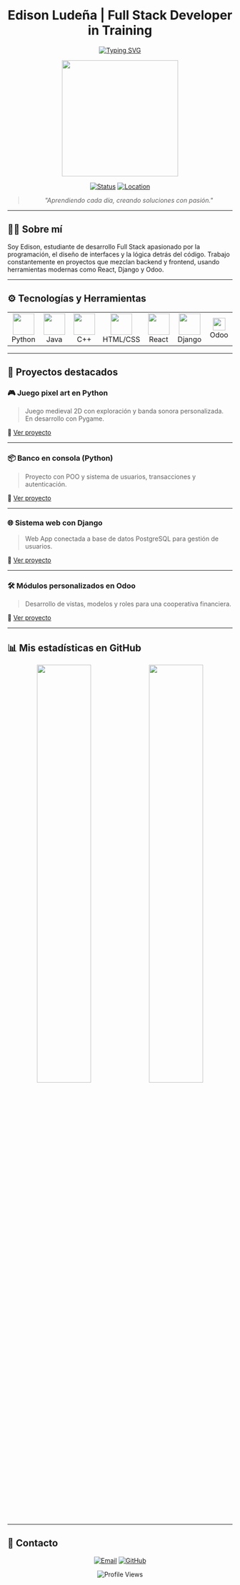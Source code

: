 <div align="center">

# Edison Ludeña | Full Stack Developer in Training

[![Typing SVG](https://readme-typing-svg.herokuapp.com?font=Fira+Code&size=28&pause=1000&color=38BDF8&width=600&lines=Full+Stack+Developer+in+Training;Learning+React%2C+Django+and+Odoo;Building+cool+projects+with+code)](https://git.io/typing-svg)

<img src="https://media.tenor.com/IyKZrxP1uX4AAAAM/tainy.gif" width="260" />

[![Status](https://img.shields.io/badge/Status-Open%20to%20Work-38BDF8?style=for-the-badge&logo=opencollective&logoColor=white)](https://github.com/edison32wlq)
[![Location](https://img.shields.io/badge/Location-Ecuador-FB7185?style=for-the-badge&logo=google-maps&logoColor=white)](https://www.google.com/maps/place/Ecuador)

> *"Aprendiendo cada día, creando soluciones con pasión."*

</div>

---

## 👨‍💻 Sobre mí

Soy Edison, estudiante de desarrollo Full Stack apasionado por la programación, el diseño de interfaces y la lógica detrás del código. Trabajo constantemente en proyectos que mezclan backend y frontend, usando herramientas modernas como React, Django y Odoo.

---

## ⚙️ Tecnologías y Herramientas

<div align="center">

<table align="center">
  <tr>
    <td align="center" width="90">
      <img src="https://skillicons.dev/icons?i=python" width="48" />
      <br>Python
    </td>
    <td align="center" width="90">
      <img src="https://skillicons.dev/icons?i=java" width="48" />
      <br>Java
    </td>
    <td align="center" width="90">
      <img src="https://skillicons.dev/icons?i=cpp" width="48" />
      <br>C++
    </td>
    <td align="center" width="90">
      <img src="https://skillicons.dev/icons?i=html,css" width="48" />
      <br>HTML/CSS
    </td>
    <td align="center" width="90">
      <img src="https://skillicons.dev/icons?i=react" width="48" />
      <br>React
    </td>
    <td align="center" width="90">
      <img src="https://skillicons.dev/icons?i=django" width="48" />
      <br>Django
    </td>
    <td align="center" width="90">
      <img src="https://img.shields.io/badge/Odoo-8722C7?style=for-the-badge&logo=odoo&logoColor=white" height="28" />
      <br>Odoo
    </td>
  </tr>
</table>

</div>

---

## 🚀 Proyectos destacados

### 🎮 Juego pixel art en Python
> Juego medieval 2D con exploración y banda sonora personalizada. En desarrollo con Pygame.

🔗 [Ver proyecto](https://github.com/edison32wlq/juego-medieval)

---

### 📦 Banco en consola (Python)
> Proyecto con POO y sistema de usuarios, transacciones y autenticación.

🔗 [Ver proyecto](https://github.com/edison32wlq/banco-consola)

---

### 🌐 Sistema web con Django
> Web App conectada a base de datos PostgreSQL para gestión de usuarios.

🔗 [Ver proyecto](https://github.com/edison32wlq/sistema-django)

---

### 🛠 Módulos personalizados en Odoo
> Desarrollo de vistas, modelos y roles para una cooperativa financiera.

🔗 [Ver proyecto](https://github.com/edison32wlq/modulo-odoo-cooperativa)

---

## 📊 Mis estadísticas en GitHub

<div align="center">
  <img width="49%" src="https://github-readme-stats.vercel.app/api?username=edison32wlq&show_icons=true&theme=tokyonight&bg_color=0D1117&title_color=38BDF8&text_color=FFFFFF&icon_color=FB7185&border_color=38BDF8&hide_border=false" />
  <img width="49%" src="https://github-readme-stats.vercel.app/api/top-langs/?username=edison32wlq&layout=compact&theme=tokyonight&bg_color=0D1117&title_color=38BDF8&text_color=FFFFFF&border_color=38BDF8&hide_border=false" />
</div>

---

## 🤝 Contacto

<div align="center">

[![Email](https://img.shields.io/badge/Email-edyl.dev%40gmail.com-A78BFA?style=for-the-badge&logo=gmail&logoColor=white)](mailto:edison7d@gmail.com)
[![GitHub](https://img.shields.io/badge/GitHub-edison32wlq-38BDF8?style=for-the-badge&logo=github&logoColor=white)](https://github.com/edison32wlq)

<img src="https://komarev.com/ghpvc/?username=edison32wlq&style=for-the-badge&color=38BDF8" alt="Profile Views" />

</div>
